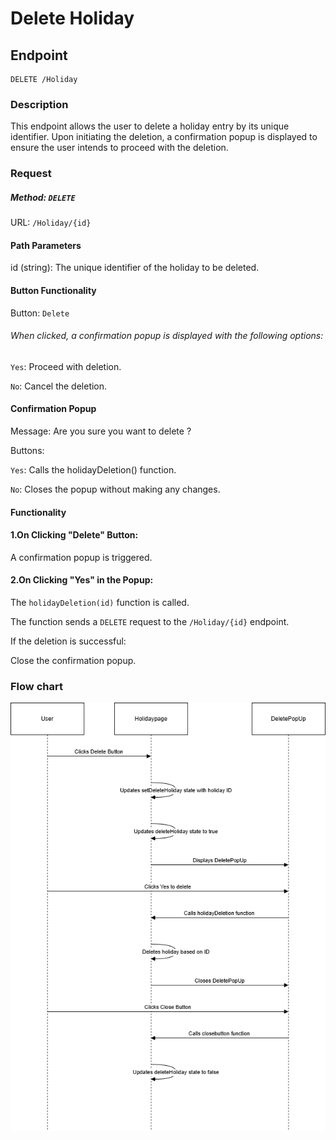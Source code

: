 # Delete Holiday
## Endpoint
```
DELETE /Holiday
```
### Description
This endpoint allows the user to delete a holiday entry by its unique identifier. Upon initiating the deletion, a confirmation popup is displayed to ensure the user intends to proceed with the deletion.

### Request
 ##### Method:  `DELETE`
URL: `/Holiday/{id}`
#### Path Parameters
id (string): The unique identifier of the holiday to be deleted.
#### Button Functionality
Button: `Delete`
     
######  When clicked, a confirmation popup is displayed with the following options:
`Yes`: Proceed with deletion.

`No`: Cancel the deletion.

#### Confirmation Popup


Message: Are you sure you want to delete ?

Buttons:

`Yes`: Calls the holidayDeletion() function.

`No`:  Closes the popup without making any changes.

#### Functionality

#### 1.On Clicking "Delete" Button:
A confirmation popup is triggered.

#### 2.On Clicking "Yes" in the Popup:

The `holidayDeletion(id)` function is called.

The function sends a `DELETE` request to the `/Holiday/{id}` endpoint.

If the deletion is successful:

Close the confirmation popup.

### Flow chart


![Delete](HolidayDelete.png)